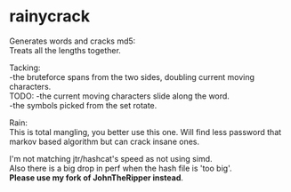 # rainycrack
Generates words and cracks md5:  
Treats all the lengths together.  

Tacking:  
-the bruteforce spans from the two sides, doubling current moving characters.  
TODO:
-the current moving characters slide along the word.  
-the symbols picked from the set rotate.   

Rain:  
This is total mangling, you better use this one. Will find less password that markov based algorithm but can crack insane ones.  

I'm not matching jtr/hashcat's speed as not using simd.  
Also there is a big drop in perf when the hash file is 'too big'.  
**Please use my fork of JohnTheRipper instead**. 





